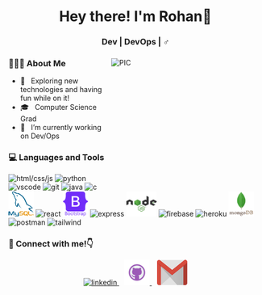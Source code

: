 
<h1 align="center">Hey there! I'm Rohan👋 </h1>
 <h3 align="center"> Dev | DevOps | ♂ </h3>
 <div>
 <img align="right" alt="PIC" width="300px" height="250px" src="https://raw.githubusercontent.com/demartini/demartini/master/code.gif" />
 <div align="left"> 
  <h3> 👨🏻‍💻 About Me </h3>
  
  - 🤔 &nbsp; Exploring new technologies and having fun while on it!
  - 🎓 &nbsp; Computer Science Grad
  - 💼 &nbsp; I’m currently working on Dev/Ops
  </div> 
  </div>

  <div>
    <h3> 💻 Languages and Tools </h3>
    <p>
    <img src="https://user-images.githubusercontent.com/30186107/29488525-f55a69d0-84da-11e7-8a39-5476f663b5eb.png" alt="html/css/js" width="110">
    <img src="https://i.giphy.com/media/LMt9638dO8dftAjtco/200.webp" alt="python"  width="50" height="50">
    <img src="https://i.giphy.com/media/IdyAQJVN2kVPNUrojM/200.webp" alt="vscode" width="50" height="50">
    <img src="https://media.giphy.com/media/kH1DBkPNyZPOk0BxrM/giphy.gif" alt="git" width="100" height="50">
    <img src="https://cdn-icons-png.flaticon.com/512/5968/5968282.png" alt="java" width="50" height="50">
    <img src="https://img.icons8.com/color/512/c-programming.png" alt="c" width="50" height="50">
    <img src="./media/mysql.png" alt="mysql" width="50" height="50">
    <img src="https://global-uploads.webflow.com/618fa90c201104b94458e1fb/6299f18349b8304b2427860a_FP0RnJQZi0ZELYsIYPD8LGQ32iywLflse728ZTmTapBqwFUao__86XpjAZGKUbHUIDQjXZ4OrPuBr1zgf0wk_Kef539Ki1GFWnT9K3qCnz0T5z0IYtp4rX-ZxBu7A09Gwg2-gLu9EcXJF6YzSQ.gif" alt="react" width="75" height="50">
     <img src="https://raw.githubusercontent.com/devicons/devicon/master/icons/bootstrap/bootstrap-plain-wordmark.svg" alt="bootstrap" width="50" height="50"/>
     <img src="https://w7.pngwing.com/pngs/925/447/png-transparent-express-js-node-js-javascript-mongodb-node-js-text-trademark-logo.png" alt="express" width="50" height="50"/>
     <img src="https://raw.githubusercontent.com/devicons/devicon/master/icons/nodejs/nodejs-original-wordmark.svg" alt="nodejs" width="60" height="50"/>
     <img src="https://www.vectorlogo.zone/logos/firebase/firebase-icon.svg" alt="firebase" width="50" height="50"/>
     <img src="https://www.vectorlogo.zone/logos/heroku/heroku-icon.svg" alt="heroku" width="50" height="50"/>
     <img src="https://raw.githubusercontent.com/devicons/devicon/master/icons/mongodb/mongodb-original-wordmark.svg" alt="mongodb" width="50" height="50"/>
     <img src="https://www.vectorlogo.zone/logos/getpostman/getpostman-icon.svg" alt="postman" width="50" height="50"/>
     <img src="https://www.vectorlogo.zone/logos/tailwindcss/tailwindcss-icon.svg" alt="tailwind" width="50" height="50"/>
  </div> 

  <div>
      <h3>🤝 Connect with me!👇</h3>
      <div align="center">
      <a href="https://www.linkedin.com/in/rohan-s-kabadi-a37987221/">
      <img src="https://cdn-icons-png.flaticon.com/512/174/174857.png" width="50" height="50" alt="linkedin">
      </a>
      &ensp;
        <a href="https://github.com/rohankbd">
          <img src="media/github.png" width="50" height="50" alt="github">
        </a>
      &ensp;
        <a href="mailto:rohankbd.1@gmail.com">
          <img src="media/gmail.png" width="60" height="50" alt="gmail">
        </a>
      </div>
  </div>

